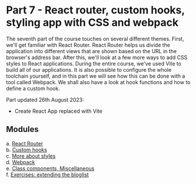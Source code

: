 # Part 7 - React router, custom hooks, styling app with CSS and webpack

The seventh part of the course touches on several different themes. First, we'll get familiar with React Router. React Router helps us divide the application into different views that are shown based on the URL in the browser's address bar. After this, we'll look at a few more ways to add CSS styles to React applications. During the entire course, we've used Vite to build all of our applications. It is also possible to configure the whole toolchain yourself, and in this part we will see how this can be done with a tool called Webpack. We shall also have a look at hook functions and how to define a custom hook.

Part updated 26th August 2023:

- Create React App replaced with Vite

## Modules

a. [React Router](https://fullstackopen.com/en/part7/react_router)  
b. [Custom hooks](https://fullstackopen.com/en/part7/custom_hooks)  
c. [More about styles](https://fullstackopen.com/en/part7/more_about_styles)  
d. [Webpack](https://fullstackopen.com/en/part7/webpack)  
e. [Class components, Miscellaneous](https://fullstackopen.com/en/part7/class_components_miscellaneous)  
f. [Exercises: extending the bloglist](https://fullstackopen.com/en/part7/exercises_extending_the_bloglist)
